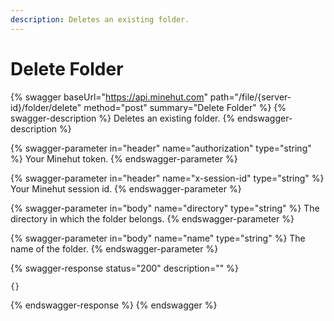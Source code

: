 ```yaml
---
description: Deletes an existing folder.
---
```


# Delete Folder

{% swagger baseUrl="https://api.minehut.com" path="/file/{server-id}/folder/delete" method="post" summary="Delete Folder" %}
{% swagger-description %}
Deletes an existing folder.
{% endswagger-description %}

{% swagger-parameter in="header" name="authorization" type="string" %}
Your Minehut token.
{% endswagger-parameter %}

{% swagger-parameter in="header" name="x-session-id" type="string" %}
Your Minehut session id.
{% endswagger-parameter %}

{% swagger-parameter in="body" name="directory" type="string" %}
The directory in which the folder belongs.
{% endswagger-parameter %}

{% swagger-parameter in="body" name="name" type="string" %}
The name of the folder.
{% endswagger-parameter %}

{% swagger-response status="200" description="" %}
```
{}
```
{% endswagger-response %}
{% endswagger %}
